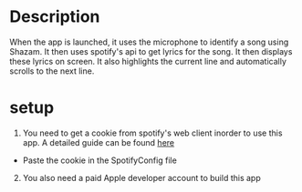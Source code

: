 # Description
When the app is launched, it uses the microphone to identify a song using Shazam. It then uses spotify's api to get lyrics for the song. It then displays these lyrics on screen. It also highlights the current line and automatically scrolls to the next line.

# setup 
1. You need to get a cookie from spotify's web client inorder to use this app. A detailed guide can be found [here](https://github.com/akashrchandran/syrics/wiki/Finding-sp_dc) 
  - Paste the cookie in the SpotifyConfig file

2. You also need a paid Apple developer account to build this app
